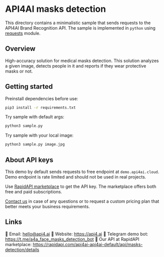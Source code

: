 # API4AI masks detection

This directory contains a minimalistic sample that sends requests to the API4AI Brand Recognition API.
The sample is implemented in `python` using [requests](https://pypi.org/project/requests/) module.


## Overview

High-accuracy solution for medical masks detection. This solution analyzes a given image, detects people in it and reports if they wear protective masks or not.


## Getting started

Preinstall dependencies before use:

```bash
pip3 install -r requirements.txt
```

Try sample with default args:

```bash
python3 sample.py
```

Try sample with your local image:

```bash
python3 sample.py image.jpg
```


## About API keys

This demo by default sends requests to free endpoint at `demo.api4ai.cloud`.
Demo endpoint is rate limited and should not be used in real projects.

Use [RapidAPI marketplace](https://rapidapi.com/api4ai-api4ai-default/api/masks-detection/details) to get the API key. The marketplace offers both
free and paid subscriptions.

[Contact us](https://api4.ai/contacts) in case of any questions or to request a custom pricing plan
that better meets your business requirements.


## Links

📩 Email: hello@api4.ai
🔗 Website: https://api4.ai
🤖 Telegram demo bot: https://t.me/a4a_face_masks_detection_bot
🔵 Our API at RapidAPI marketplace: https://rapidapi.com/api4ai-api4ai-default/api/masks-detection/details
